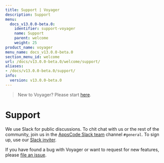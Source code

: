 ```yaml
---
title: Support | Voyager
description: Support
menu:
  docs_v13.0.0-beta.0:
    identifier: support-voyager
    name: Support
    parent: welcome
    weight: 25
product_name: voyager
menu_name: docs_v13.0.0-beta.0
section_menu_id: welcome
url: /docs/v13.0.0-beta.0/welcome/support/
aliases:
- /docs/v13.0.0-beta.0/support/
info:
  version: v13.0.0-beta.0
---
```


> New to Voyager? Please start [here](/docs/v13.0.0-beta.0/concepts/overview).

# Support

We use Slack for public discussions. To chit chat with us or the rest of the community, join us in the [AppsCode Slack team](https://appscode.slack.com/messages/C0XQFLGRM/details/) channel `#general`. To sign up, use our [Slack inviter](https://slack.appscode.com/).

If you have found a bug with Voyager or want to request for new features, please [file an issue](https://github.com/appscode/voyager/issues/new).
